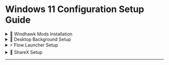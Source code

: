 # Windows 11 Configuration Setup Guide

<details>
<summary>📌 Windhawk Mods Installation</summary>

### 1. Download Windhawk
[Download Windhawk](https://windhawk.net/download)

### 2. Install Required Plugins
Download configurations from [windows11 repository](https://github.com/montdiego/windows11):

| Plugin Name | Configuration File |
|-------------|--------------------|
| Taskbar auto-hide when maximized | Default |
| Taskbar Clock Customization | [config.json](https://github.com/montdiego/windows11/blob/main/clock.json) |
| Taskbar height and icon size | [config.json](https://github.com/montdiego/windows11/blob/main/taskbar_size.json) |
| Taskbar tray system icon tweaks | [config.json](https://github.com/montdiego/windows11/blob/main/tray_icons.json) |
| Notification Center Styler | [config.json](https://github.com/montdiego/windows11/blob/main/notifications.json) |
| Start Menu Styler | [config.json](https://github.com/montdiego/windows11/blob/main/start_menu.json) |
| Taskbar Styler | [config.json](https://github.com/montdiego/windows11/blob/main/taskbar.json) |


</details>

<details>
<summary>🎨 Desktop Background Setup</summary>

1. Download wallpaper:  
   [custom-background.jpg](https://github.com/montdiego/windows11/blob/main/background.jpg)
2. Right-click image → "Set as desktop background"

</details>

<details>
<summary>⚡ Flow Launcher Setup</summary>

### 1. Install Application
[Download Flow Launcher](https://www.flowlauncher.com/#)

### 2. Apply Configuration
1. Hide when on Try
2. Start UP on windows start

### 3. Install Theme
1. Download: [theme.json](https://github.com/montdiego/windows11/blob/main/flow_launcher.xaml)
2. Place in:  
   `%AppData%\FlowLauncher\Themes`

</details>

<details>
<summary>📸 ShareX Setup</summary>

### 1. Install Application
[Download ShareX](https://getsharex.com/)

### 2. Import Settings
1. Download: [sharex-config.sxcr](https://github.com/montdiego/windows11/blob/main/sharex/sharex-config.sxcr)
2. In ShareX:  
   `Tools > Import/Export > Import settings...`

</details>

---

